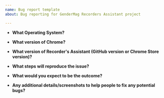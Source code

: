 ```yaml
---
name: Bug report template
about: Bug reporting for GenderMag Recorders Assistant project

---
```


* **What Operating System?**

* **What version of Chrome?**

* **What version of Recorder's Assistant (GitHub version or Chrome Store version)?**

* **What steps will reproduce the issue?**

* **What would you expect to be the outcome?**

* **Any additional details/screenshots to help people to fix any potential bugs?**
